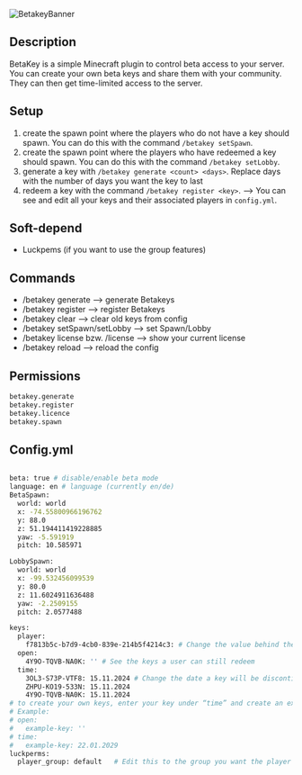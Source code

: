 ![BetakeyBanner](https://github.com/user-attachments/assets/05b22568-1735-45f9-95f5-46c540be3753)

## Description
BetaKey is a simple Minecraft plugin to control beta access to your server. You can create your own beta keys and share them with your community. They can then get time-limited access to the server.

## Setup
1. create the spawn point where the players who do not have a key should spawn. You can do this with the command `/betakey setSpawn`.
2. create the spawn point where the players who have redeemed a key should spawn. You can do this with the command `/betakey setLobby`.
3. generate a key with `/betakey generate <count> <days>`. Replace days with the number of days you want the key to last
4. redeem a key with the command `/betakey register <key>`.
--> You can see and edit all your keys and their associated players in `config.yml`.
## Soft-depend
- Luckpems (if you want to use the group features)

## Commands

- /betakey generate <count> <days> --> generate Betakeys
- /betakey register <key> --> register Betakeys
- /betakey clear --> clear old keys from config
- /betakey setSpawn/setLobby --> set Spawn/Lobby
- /betakey license bzw. /license --> show your current license
- /betakey reload --> reload the config

## Permissions
```bash
betakey.generate
betakey.register
betakey.licence
betakey.spawn
```

## Config.yml

```bash

beta: true # disable/enable beta mode
language: en # language (currently en/de)
BetaSpawn: 
  world: world
  x: -74.55800966196762
  y: 88.0
  z: 51.194411419228885
  yaw: -5.591919
  pitch: 10.585971

LobbySpawn:
  world: world
  x: -99.532456099539
  y: 80.0
  z: 11.6024911636488
  yaw: -2.2509155
  pitch: 2.0577488

keys:
  player:
    f7813b5c-b7d9-4cb0-839e-214b5f4214c3: # Change the value behind the uuid to delete/edit the key of a specific player
  open:
    4Y9O-TQVB-NA0K: '' # See the keys a user can still redeem
  time:
    3OL3-S73P-VTF8: 15.11.2024 # Change the date a key will be discontinued
    ZHPU-KO19-533N: 15.11.2024
    4Y9O-TQVB-NA0K: 15.11.2024
# to create your own keys, enter your key under “time” and create an expiry date. Then you have to add the key to open and mark it with a ''
# Example:
# open:
#   example-key: ''
# time:
#   example-key: 22.01.2029
luckperms:
  player_group: default   # Edit this to the group you want the player to join after a registration

```
